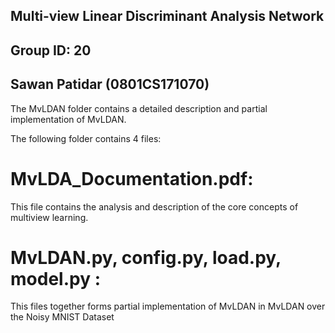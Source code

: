 ## Multi-view Linear Discriminant Analysis Network

## Group ID: 20
## Sawan Patidar (0801CS171070)

The MvLDAN folder contains a detailed description and partial implementation of MvLDAN.

The following folder contains 4 files:

# MvLDA_Documentation.pdf:
This file contains the analysis and description of the core concepts of multiview learning.

# MvLDAN.py, config.py, load.py, model.py :
This files together forms partial implementation of MvLDAN in MvLDAN over the Noisy MNIST Dataset
